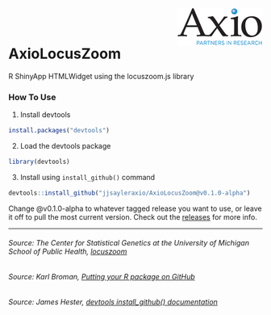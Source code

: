 <img align="right" src="https://github.com/jjsayleraxio/AxioShiny/blob/master/images/axio-logo.png">
<br><br>

# AxioLocusZoom
R ShinyApp HTMLWidget using the locuszoom.js library 

### How To Use

1. Install devtools
```R
install.packages("devtools")
```
2. Load the devtools package
```R
library(devtools)
```
3. Install using `install_github()` command
```R
devtools::install_github("jjsayleraxio/AxioLocusZoom@v0.1.0-alpha")
```

Change @v0.1.0-alpha to whatever tagged release you want to use, or leave it off to pull the most current version. Check out the [releases](https://github.com/jjsayleraxio/AxioLocusZoom/releases) for more info.

<hr>

###### Source: The Center for Statistical Genetics at the University of Michigan School of Public Health, [locuszoom](https://statgen.github.io/locuszoom/)
###### Source: Karl Broman, [Putting your R package on GitHub](http://kbroman.org/pkg_primer/pages/github.html)
###### Source: James Hester, [devtools install_github() documentation](https://www.rdocumentation.org/packages/devtools/versions/1.13.6/topics/install_github)
